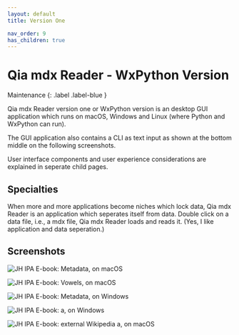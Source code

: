 ```yaml
---
layout: default
title: Version One

nav_order: 9
has_children: true
---
```


# Qia mdx Reader - WxPython Version

Maintenance
{: .label .label-blue }

Qia mdx Reader version one or WxPython version is an desktop GUI application which runs on macOS, Windows and Linux (where Python and WxPython can run).

The GUI application also contains a CLI as text input as shown at the bottom middle on the following screenshots.

User interface components and user experience considerations are explained in seperate child pages.


## Specialties

When more and more applications become niches which lock data, Qia mdx Reader is an application which seperates itself from data. Double click on a data file, i.e., a mdx file, Qia mdx Reader loads and reads it. (Yes, I like application and data seperation.)


## Screenshots


![JH IPA E-book: Metadata, on macOS](images/20210529-204329.png)

![JH IPA E-book: Vowels, on macOS](images/20210529-205957.png)

![JH IPA E-book: Metadata, on Windows](images/20210529-233525.png)

![JH IPA E-book: a, on Windows](images/20210529-233733.png)

![JH IPA E-book: external Wikipedia a, on macOS](images/20210529-234116.png)

